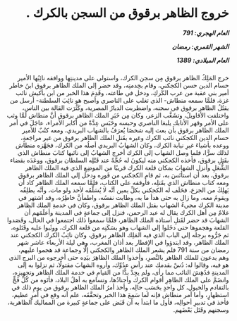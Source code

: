 <h1 dir="rtl">خروج الظاهر برقوق من السجن بالكرك .</h1>

<h5 dir="rtl">العام الهجري:  791

الشهر القمري: رمضان

العام الميلادي: 1389</h5>

<p dir="rtl">خرج المَلِكُ الظاهر برقوق مِن سجن الكرك، واستولى على مدينتِها ووافقه نائِبُها الأمير حسام الدين حسن الكجكني، وقام بخِدمتِه، وقد حضر إلى الملك الظاهر برقوق ابنُ خاطر أمير بني عقبة من عرب الكَركِ، ودخل في طاعته، وقَدِمَ هذا الخبر من ابن بأكيش نائب غزة، فلمَّا سمعه منطاش- الذي تغلب على الناصري وأصبح هو نائِبَ السلطنة- أرسل من يقتُلُ الظاهر برقوق في سجنه، واضطربت الديارُ المصرية، وكَثُرَت القالة بين الناس، واختلفت الأقاويلُ، وتشَغَّب الزعر، وكان مِن خَبَرِ الملك الظاهر برقوق أنَّ منطاش لَمَّا وثب على الأمر وقهر الأتابك يلبغا الناصري وحبسه وحَبَس عِدَّةً من أكابر الأمراء، عاجَلَ في أمر الملك الظاهر برقوق بأن بعث إليه شخصًا يُعرَفُ بالشهاب البريدي، ومعه كتُبٌ للأمير حسام الدين الكجكني نائب الكرك وغيره بقَتلِ الملك الظاهر برقوق من غير مراجَعةٍ، ووعده بأشياءَ غيرِ نيابة الكرك، وكان الشهابُ البريدي أصلُه من الكرك، فجَهَّزه منطاش لذلك سرًّا، فلما وصل الشهاب إلى الكرك أخرج الشهابُ إلى نائبها كتابَ منطاش الذي بقَتلِ برقوق، فأخذه الكجكني منه ليكونَ له حُجَّةً عند قَتْلِه السلطان برقوق، ووعَدَه بقضاء الشُّغلِ وأنزل الشهابَ بمكان قلعة الكرك قريبًا من الموضِعِ الذي فيه الملك الظاهر برقوق، بعد أن استأنَسَ به، ثم قام الكجكني من فَورِه ودخل إلى الملك الظاهر برقوق ومعه كتاب منطاش الذي بقَتلِه، فأوقفه على الكتابِ، فلمَّا سمعه الملك الظاهر كاد أن يَهلِكَ من الجزع، فحَلَف له الكجكني بكلِّ يمين أنَّه لا يُسَلِّمُه لأحد ولو مات، وأنَّه يطلِقُه ويقومُ معه، وما زال به حتى هدأ ما به، وطابت نفسُه، واطمأنَّ خاطِرُه، وقد اشتهر في مدينة الكرك مجيءُ الشهاب بقتل الملك الظاهر برقوق، وكان في خدمةِ الملك الظاهر غلامٌ مِن أهل الكرك يقال له عبد الرحمن، فنزل إلى جماعةٍ في المدينة وأعلَمَهم أن الشهابَ قد حضر لقَتلِ أستاذه الملك الظاهر، فلمَّا سمعوا ذلك اجتمعوا في الحال، وقَصَدوا القلعة وهجموها حتى دخَلوا إلى الشهاب وهو بسَكَنِه من قلعة الكرك، ووثَبوا عليه وقَتَلوه، ثم جَرُّوه برجله إلى الباب الذي فيه المَلِك الظاهر برقوق، وكان نائِبُ الكرك الكجكني عند الملك الظاهر، وقد ابتدؤوا في الإفطار بعد أذان المغرب، وهي ليلة الأربعاء عاشر شهر رمضان من سنة 791 فلم يشعر الملك الظاهر والكجكني إلَّا وجماعة قد هجموا عليهم، وهم يدعون للملك الظاهر بالنَّصرِ، وأخذوا الملك الظاهِرَ بيَدِه حتى أخرجوه من البرجِ الذي هو فيه، وقالوا له: دُسْ بقدمك عند رأس عدُوِّك، وأروه الشهابَ مقتولًا، ثم نزلوا به إلى المدينةِ فدُهِشَ النائب مما رأى، ولم يجِدْ بدًّا من القيامِ في خدمة الملك الظاهر وتجهيزِه، وانضَمَّ على الملك الظاهِرِ أقوام الكرك وأجنادُها، وتسامع به أهلُ البلاد، فأتَوه من كُلِّ فَجٍّ بالتقادم والخيول، كل واحدٍ بحَسَبِ حالِه، وأخذ أمرُ الملك الظاهر برقوق من يومِ ذلك في استظهارٍ، وأما أمر منطاش فإنه لما سَمِعَ هذا الخبر وتحقَّقَه، علم أنه وقع في أمرٍ عظيم، فأخذ في تدبيرِ أحوالِه، فأول ما ابتدأ به أن قَبَض على جماعةٍ كبيرة من المماليك الظاهرية، وسجنهم وقَتَل بَعْضَهم.</p></br>
